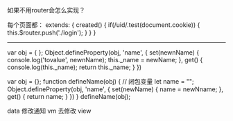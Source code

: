 <!-- 需求：跳到某一个页面的时候，判断登没登录 -->

如果不用router会怎么实现？

每个页面都：
extends: {
    <!-- 基类 -->
    created() {
        if(/uid/.test(document.cookie)) {
            this.$router.push('./login');
        }
    }
}

------------------------------------------------
<!-- vue源码实现 -->

<!--1、 劫持一个对象的属性， e.g -->
<!-- 创建了一个对象 -->
var obj = { };
Object.defineProperty(obj, 'name', {
    <!-- 修改对象的值 -->
    set(newnName) {
        console.log('tovalue', newnName);
        <!-- 私有的 name -->
        this._name = newName;
    },
    <!-- 获取对象的值 -->
    get() {
        console.log(this._name);
        return this._name;
    }
})

<!-- 或者我们用闭包的方式 -->
var obj = {};
function defineName(obj) {
    // 闭包变量
    let name = "";
    Object.defineProperty(obj, 'name', {
        set(newName) {
            <!-- 开始渲染 -->
            name = newNname;
        },
        get() {
            return name;
        }
    })
}
defineName(obj);

data 修改通知 vm 去修改 view
